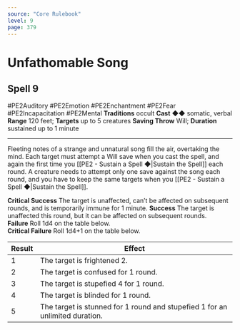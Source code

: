 ```yaml
---
source: "Core Rulebook"
level: 9
page: 379
---
```


# Unfathomable Song
## Spell 9
#PE2Auditory #PE2Emotion #PE2Enchantment #PE2Fear #PE2Incapacitation #PE2Mental 
**Traditions** occult
**Cast** ◆◆ somatic, verbal
**Range** 120 feet; **Targets** up to 5 creatures
**Saving Throw** Will; **Duration** sustained up to 1 minute

-----
Fleeting notes of a strange and unnatural song fill the air, overtaking the mind. Each target must attempt a Will save when you cast the spell, and again the first time you [[PE2 - Sustain a Spell ◆|Sustain the Spell]] each round. A creature needs to attempt only one save against the song each round, and you have to keep the same targets when you [[PE2 - Sustain a Spell ◆|Sustain the Spell]].  

**Critical Success** The target is unaffected, can’t be affected on subsequent rounds, and is temporarily immune for 1 minute. 
**Success** The target is unaffected this round, but it can be affected on subsequent rounds.  
**Failure** Roll 1d4 on the table below.  
**Critical Failure** Roll 1d4+1 on the table below.

| Result | Effect                                                                       |
| ------ | ---------------------------------------------------------------------------- |
| 1      | The target is frightened 2.                                                  |
| 2      | The target is confused for 1 round.                                          |
| 3      | The target is stupefied 4 for 1 round.                                       |
| 4      | The target is blinded for 1 round.                                           |
| 5      | The target is stunned for 1 round and stupefied 1 for an unlimited duration. |